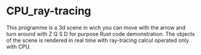 # CPU_ray-tracing

This programme is a 3d scene in wich you can move with the arrow and turn around with  Z Q S D for purpose Rust code demonstration. The objects of the scene is rendered in real time with ray-tracing calcul operated only with CPU.
